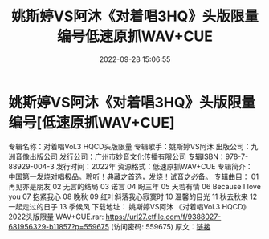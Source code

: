 ﻿---
title: 姚斯婷VS阿沐《对着唱3HQ》头版限量编号低速原抓WAV+CUE
date: 2022-09-28 15:06:55
categories: 新碟专辑、稀有等精品
tags: 华语中文
---
# 姚斯婷VS阿沐《对着唱3HQ》头版限量编号[低速原抓WAV+CUE]

专辑名称：对着唱Vol.3 HQCD头版限量
专辑歌手：姚斯婷VS阿沐
出版公司：九洲音像出版公司
发行公司：广州市妙音文化传播有限公司
专辑ISBN：978-7-88929-004-3
发行时间：2022年
资源格式：低速原抓WAV+CUE
专辑简介：
中国第一发烧对唱极品。聆听！典藏之首选，发烧！试音之必备。
专辑曲目：
01 再见亦是朋友
02 无言的结局
03 诺言
04 盼三年
05 天若有情
06 Because I love you
07 抱紧我心
08 晚秋
09 红叶斜落我心寂寞时
10 温馨的目光
11 秋去秋来
12 一起走过的日子
13 季候风
下载地址：
姚斯婷VS阿沐 《对着唱Vol.3 HQCD》 2022头版限量
WAV+CUE.rar: https://url27.ctfile.com/f/9388027-681956329-b11857?p=559675
(访问密码: 559675)
原文：[链接](https://blog.sina.com.cn/s/blog_1647c7e7601030znb.html)